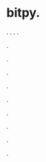 # bitpy.
.
.
.
.












.






















































.
























.



























.

















































































.































































.































































































.















.


































































.













































